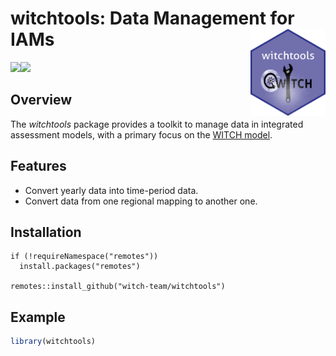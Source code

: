 # witchtools: Data Management for IAMs<img src="man/figures/logo.png" align="right" alt="" width="120" />

<!-- badges: start -->
[![](https://img.shields.io/badge/devel%20version-0.2.0-green.svg)](https://github.com/witch-team/witchtools)[![](https://img.shields.io/badge/lifecycle-maturing-purple.svg)](https://github.com/witch-team/witchtools)
<!-- badges: end -->


## Overview

The *witchtools* package provides a toolkit to manage data in integrated assessment models, 
with a primary focus on the [WITCH model](https://www.witchmodel.org).

## Features

- Convert yearly data into time-period data.
- Convert data from one regional mapping to another one.


## Installation

```
if (!requireNamespace("remotes"))
  install.packages("remotes")

remotes::install_github("witch-team/witchtools")
```

## Example

``` r
library(witchtools)
```
